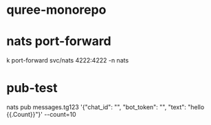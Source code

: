 # quree-monorepo

# nats port-forward

k port-forward svc/nats 4222:4222 -n nats

# pub-test
nats pub messages.tg123 '{"chat_id": "", "bot_token": "", "text": "hello {{.Count}}"}' --count=10
